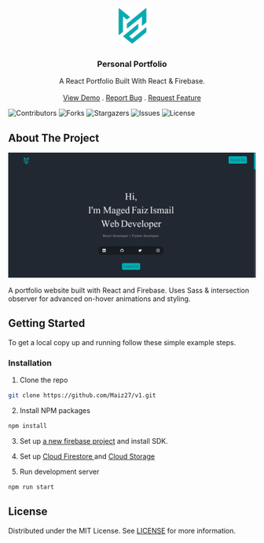 <br/>
<p align="center">
  <a href="https://github.com/maiz27/portfolio">
    <img src="https://github.com/Maiz27/portfolio/blob/master/src/assets/imgs/logo.png?raw=true" alt="Logo" width="80" height="80">
  </a>

  <h3 align="center">Personal Portfolio</h3>

  <p align="center">
    A React Portfolio Built With React & Firebase.
    <br/>
    <br/>
    <a href="https://maged-faiz.web.app">View Demo</a>
    .
    <a href="https://github.com/maiz27/portfolio/issues">Report Bug</a>
    .
    <a href="https://github.com/maiz27/portfolio/issues">Request Feature</a>
  </p>
</p>

![Contributors](https://img.shields.io/github/contributors/maiz27/portfolio?color=dark-green) ![Forks](https://img.shields.io/github/forks/maiz27/portfolio?style=social) ![Stargazers](https://img.shields.io/github/stars/maiz27/portfolio?style=social) ![Issues](https://img.shields.io/github/issues/maiz27/portfolio) ![License](https://img.shields.io/github/license/maiz27/portfolio) 

## About The Project

![Screen Shot](https://github.com/Maiz27/portfolio/blob/master/src/assets/imgs/screenshot.png?raw=true)

A portfolio website built with React and Firebase. Uses Sass & intersection observer for advanced on-hover animations and styling.

## Getting Started

To get a local copy up and running follow these simple example steps.

### Installation

1. Clone the repo

```sh
git clone https://github.com/Maiz27/v1.git
```

2. Install NPM packages

```sh
npm install
```

3. Set up <a href="https://firebase.google.com/docs/web/setup">a new firebase project</a> and install SDK.

4. Set up <a href="https://firebase.google.com/docs/firestore/quickstart">Cloud Firestore </a> and <a href="https://firebase.google.com/docs/storage/web/start">Cloud Storage</a>

5. Run development server
```sh
npm run start
```


## License

Distributed under the MIT License. See [LICENSE](https://github.com/Maiz27/v1/blob/master/LICENSE) for more information.


